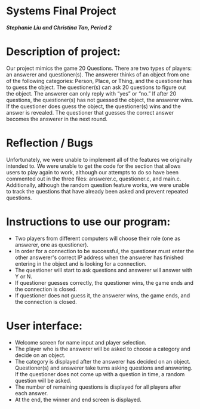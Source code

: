 # Systems Final Project

**_Stephanie Liu and Christina Tan, Period 2_**

# Description of project:
Our project mimics the game 20 Questions. There are two types of players: an answerer and questioner(s). The answerer thinks of an object from one of the following categories: Person, Place, or Thing, and the questioner has to guess the object. The questioner(s) can ask 20 questions to figure out the object. The answerer can only reply with “yes” or “no.” If after 20 questions, the questioner(s) has not guessed the object, the answerer wins. If the questioner does guess the object, the questioner(s) wins and the answer is revealed. The questioner that guesses the correct answer becomes the answerer in the next round.

# Reflection / Bugs
Unfortunately, we were unable to implement all of the features we originally intended to. We were unable to get the code for the section that allows users to play again to work, although our attempts to do so have been commented out in the three files: answerer.c, questioner.c, and main.c. Additionally, although the random question feature works, we were unable to track the questions that have already been asked and prevent repeated questions.

# Instructions to use our program:
- Two players from different computers will choose their role (one as answerer, one as questioner).
- In order for a connection to be successful, the questioner must enter the other answerer's correct IP address when the answerer has finished entering in the object and is looking for a connection. 
- The questioner will start to ask questions and answerer will answer with Y or N.
- If questioner guesses correctly, the questioner wins, the game ends and the connection is closed.
- If questioner does not guess it, the answerer wins, the game ends, and the connection is closed.

# User interface:
- Welcome screen for name input and player selection.
- The player who is the answerer will be asked to choose a category and decide on an object.
- The category is displayed after the answerer has decided on an object. Questioner(s) and answerer take turns asking questions and answering. If the questioner does not come up with a question in time, a random question will be asked.
- The number of remaining questions is displayed for all players after each answer.
- At the end, the winner and end screen is displayed.

